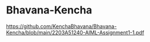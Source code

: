 # Bhavana-Kencha
https://github.com/KenchaBhavana/Bhavana-Kencha/blob/main/2203A51240-AIML-Assignment1-1.pdf


